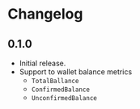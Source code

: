 # Changelog

## 0.1.0

* Initial release.
* Support to wallet balance metrics
  * `TotalBallance`
  * `ConfirmedBalance`
  * `UnconfirmedBalance`